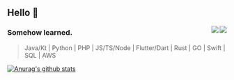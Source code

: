 ## Hello :seedling:
<p align="right" >
    <img src="https://i.pinimg.com/474x/95/0b/4b/950b4b80f5a6db4efd4793fc7e263a37.jpg"  align="right" >
</p>

<div align="right">
    <img src="https://profile-counter.glitch.me/pilaba/count.svg" align="right" />
</div>

### Somehow learned.
> Java/Kt |	Python | PHP | JS/TS/Node | Flutter/Dart | Rust | GO | Swift | SQL | AWS

[![Anurag's github stats](https://github-readme-stats.vercel.app/api?username=pilaba&count_private=true&show_icons=true&theme=gruvbox)](https://github.com/pilaba)
